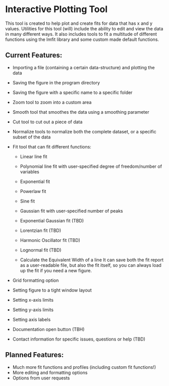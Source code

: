 # Interactive Plotting Tool
This tool is created to help plot and create fits for data that has x and y values. Utilities for this tool (will) include the ability to edit and view the data in many different ways. It also includes tools to fit a multitude of different functions using the lmfit library and some custom made default functions.

## Current Features:
- Importing a file (containing a certain data-structure) and plotting the data
- Saving the figure in the program directory
- Saving the figure with a specific name to a specific folder

- Zoom tool to zoom into a custom area
- Smooth tool that smoothes the data using a smoothing parameter
- Cut tool to cut out a piece of data
- Normalize tools to normalize both the complete dataset, or a specific subset of the data

- Fit tool that can fit different functions:
  - Linear line fit
  - Polynomial line fit with user-specified degree of freedom/number of variables
  - Exponential fit
  - Powerlaw fit
  - Sine fit
  - Gaussian fit with user-specified number of peaks
  - Exponential Gaussian fit (TBD)
  - Lorentzian fit (TBD)
  - Harmonic Oscillator fit (TBD)
  - Lognormal fit (TBD)
  
  - Calculate the Equivalent Width of a line
  It can save both the fit report as a user-readable file, but also the fit itself, so you can always load up the fit if you need a new figure.
 
- Grid formatting option
- Setting figure to a tight window layout
- Setting x-axis limits
- Setting y-axis limits
- Setting axis labels

- Documentation open button (TBH)
- Contact information for specific issues, questions or help (TBD)


## Planned Features:
  - Much more fit functions and profiles (including custom fit functions!)
  - More editing and formatting options
  - Options from user requests
